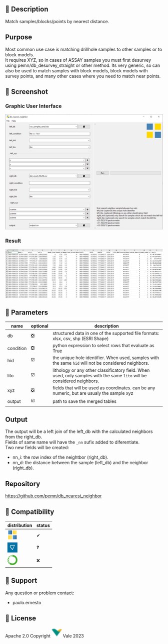 ## 📌 Description
Match samples/blocks/points by nearest distance.  
## Purpose
Most common use case is matching drillhole samples to other samples or to block models.  
It requires XYZ, so in cases of ASSAY samples you must first desurvey using pemn/db_desurvey_straight or other method.
Its very generic, so can also be used to match samples with block models, block models with survey points, and many other cases where you need to match near points.
## 📸 Screenshot
### Graphic User Interface  
![screenshot1](https://github.com/pemn/assets/blob/main/db_nearest_neighbor1.png?raw=true)
  
### Result  
![screenshot2](https://github.com/pemn/assets/blob/main/db_nearest_neighbor2.png?raw=true)
## 📝 Parameters
name|optional|description
---|---|------
|db|❎|structured data in one of the supported file formats: xlsx, csv, shp (ESRI Shape)|
|condition|❎|python expression to select rows that evaluate as True|
|hid|☑️|the unique hole identifier. When used, samples with the same `hid` will not be considered neighbors.|
|lito|☑️|lithology or any other classificatory field. When used, only samples with the same `lito` will be considered neighbors.|
|xyz|❎|fields that will be used as coordinates. can be any numeric, but are usualy the sample xyz|
|output|☑️|path to save the merged tables|
## Output  
The output will be a left join of the left_db with the calculated neighbors from the right_db.  
Fields of same name will have the `_nn` sufix added to diferentiate.  
Two new fields will be created:
 - nn_i: the row index of the neightbor (right_db).
 - nn_d: the distance between the sample (left_db) and the neighbor (right_db).
## Repository
https://github.com/pemn/db_nearest_neighbor
## 🧩 Compatibility
distribution|status
---|---
![winpython_icon](https://github.com/pemn/assets/blob/main/winpython_icon.png?raw=true)|✔
![vulcan_icon](https://github.com/pemn/assets/blob/main/vulcan_icon.png?raw=true)|❓
![anaconda_icon](https://github.com/pemn/assets/blob/main/anaconda_icon.png?raw=true)|❌
## 🙋 Support
Any question or problem contact:
 - paulo.ernesto
## 💎 License
Apache 2.0
Copyright ![vale_logo_only](https://github.com/pemn/assets/blob/main/vale_logo_only_r.svg) Vale 2023

